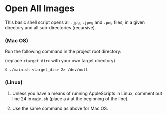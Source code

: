 # Open All Images

This basic shell script opens all `.jpg`, `.jpeg` and `.png` files,
in a given directory and all sub-directories (recursive).

### (Mac OS)

Run the following command in the project root directory:

(replace `<target_dir>` with your own target directory)

```shell
$ ./main.sh <target_dir> 2> /dev/null
```

### (Linux)

1) Unless you have a means of running AppleScripts in Linux, comment out line 24 in `main.sh` (place a `#` at the beginning of the line).

2) Use the same command as above for Mac OS.
